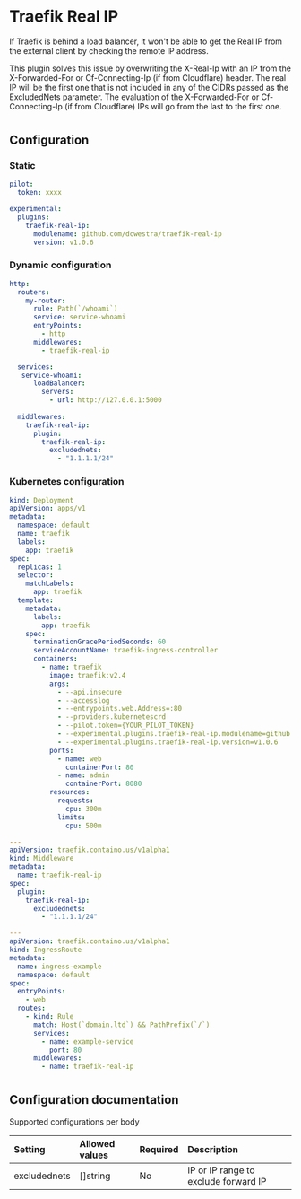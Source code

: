# Traefik Real IP

If Traefik is behind a load balancer, it won't be able to get the Real IP from the external client by checking the remote IP address.

This plugin solves this issue by overwriting the X-Real-Ip with an IP from the X-Forwarded-For or Cf-Connecting-Ip (if from Cloudflare) header. The real IP will be the first one that is not included in any of the CIDRs passed as the ExcludedNets parameter. The evaluation of the X-Forwarded-For or Cf-Connecting-Ip (if from Cloudflare) IPs will go from the last to the first one.

#
## Configuration

### Static

```yaml
pilot:
  token: xxxx

experimental:
  plugins:
    traefik-real-ip:
      modulename: github.com/dcwestra/traefik-real-ip
      version: v1.0.6
```

### Dynamic configuration

```yaml
http:
  routers:
    my-router:
      rule: Path(`/whoami`)
      service: service-whoami
      entryPoints:
        - http
      middlewares:
        - traefik-real-ip

  services:
   service-whoami:
      loadBalancer:
        servers:
          - url: http://127.0.0.1:5000
  
  middlewares:
    traefik-real-ip:
      plugin:
        traefik-real-ip:
          excludednets:
            - "1.1.1.1/24"
```

### Kubernetes configuration

```yaml
kind: Deployment
apiVersion: apps/v1
metadata:
  namespace: default
  name: traefik
  labels:
    app: traefik
spec:
  replicas: 1
  selector:
    matchLabels:
      app: traefik
  template:
    metadata:
      labels:
        app: traefik
    spec:
      terminationGracePeriodSeconds: 60
      serviceAccountName: traefik-ingress-controller
      containers:
        - name: traefik
          image: traefik:v2.4
          args:
            - --api.insecure
            - --accesslog
            - --entrypoints.web.Address=:80
            - --providers.kubernetescrd
            - --pilot.token={YOUR_PILOT_TOKEN}
            - --experimental.plugins.traefik-real-ip.modulename=github.com/dcwestra/traefik-real-ip
            - --experimental.plugins.traefik-real-ip.version=v1.0.6
          ports:
            - name: web
              containerPort: 80
            - name: admin
              containerPort: 8080
          resources:
            requests:
              cpu: 300m
            limits:
              cpu: 500m

---
apiVersion: traefik.containo.us/v1alpha1
kind: Middleware
metadata:
  name: traefik-real-ip
spec:
  plugin:
    traefik-real-ip:
      excludednets:
        - "1.1.1.1/24"

---
apiVersion: traefik.containo.us/v1alpha1
kind: IngressRoute
metadata:
  name: ingress-example
  namespace: default
spec:
  entryPoints:
    - web
  routes:
    - kind: Rule
      match: Host(`domain.ltd`) && PathPrefix(`/`)
      services:
        - name: example-service
          port: 80
      middlewares:
        - name: traefik-real-ip
```

#
## Configuration documentation

Supported configurations per body

| Setting           | Allowed values      | Required    | Description |
| :--               | :--                 | :--         | :--         |
| excludednets      | []string            | No          | IP or IP range to exclude forward IP |

#
